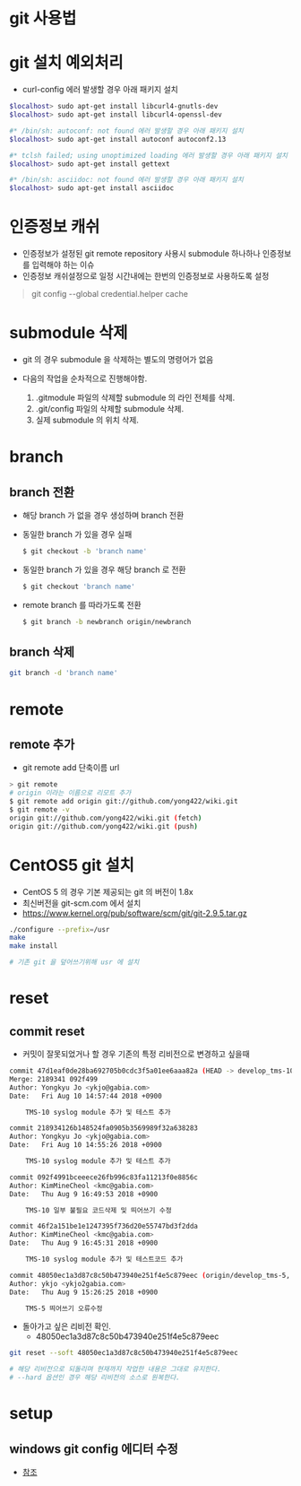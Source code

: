 git 사용법
==========

# git 설치 예외처리

* curl-config 에러 발생할 경우 아래 패키지 설치
```bash
$localhost> sudo apt-get install libcurl4-gnutls-dev
$localhost> sudo apt-get install libcurl4-openssl-dev

#* /bin/sh: autoconf: not found 에러 발생할 경우 아래 패키지 설치
$localhost> sudo apt-get install autoconf autoconf2.13 

#* tclsh failed; using unoptimized loading 에러 발생할 경우 아래 패키지 설치
$localhost> sudo apt-get install gettext

#* /bin/sh: asciidoc: not found 에러 발생할 경우 아래 패키지 설치
$localhost> sudo apt-get install asciidoc
```


# 인증정보 캐쉬

- 인증정보가 설정된 git remote repository 사용시 submodule 하나하나 인증정보를 입력해야 하는 이슈   
- 인증정보 캐쉬설정으로 일정 시간내에는 한번의 인증정보로 사용하도록 설정

> git config --global credential.helper cache   

# submodule 삭제

- git 의 경우 submodule 을 삭제하는 별도의 명령어가 없음   
- 다음의 작업을 순차적으로  진행해야함.

  1. .gitmodule 파일의 삭제할 submodule 의 라인 전체를 삭제.
  2. .git/config 파일의 삭제할 submodule 삭제.
  3. 실제 submodule 의 위치 삭제.

# branch

## branch 전환

- 해당 branch 가 없을 경우 생성하며 branch 전환
- 동일한 branch 가 있을 경우 실패

  ```bash 
  $ git checkout -b 'branch name' 
  ```

- 동일한 branch 가 있을 경우 해당 branch 로 전환

  ```bash 
  $ git checkout 'branch name'   
  ```

- remote branch 를 따라가도록 전환

  ```bash 
  $ git branch -b newbranch origin/newbranch   
  ```

## branch 삭제

```bash 
git branch -d 'branch name'   
```


# remote

## remote 추가

- git remote add 단축이름 url
```sh
> git remote
# origin 이라는 이름으로 리모트 추가
$ git remote add origin git://github.com/yong422/wiki.git
$ git remote -v
origin git://github.com/yong422/wiki.git (fetch)
origin git://github.com/yong422/wiki.git (push)

```


# CentOS5 git 설치

- CentOS 5 의 경우 기본 제공되는 git 의 버전이 1.8x
- 최신버전을 git-scm.com 에서 설치
- https://www.kernel.org/pub/software/scm/git/git-2.9.5.tar.gz

```sh
./configure --prefix=/usr
make
make install

# 기존 git 을 덮어쓰기위해 usr 에 설치
```

# reset

## commit reset

- 커밋이 잘못되었거나 할 경우 기존의 특정 리비전으로 변경하고 싶을때

```sh
commit 47d1eaf0de28ba692705b0cdc3f5a01ee6aaa82a (HEAD -> develop_tms-10, origin/develop_tms-10)
Merge: 2189341 092f499
Author: Yongkyu Jo <ykjo@gabia.com>
Date:   Fri Aug 10 14:57:44 2018 +0900

    TMS-10 syslog module 추가 및 테스트 추가

commit 218934126b148524fa0905b3569989f32a638283
Author: Yongkyu Jo <ykjo@gabia.com>
Date:   Fri Aug 10 14:55:26 2018 +0900

    TMS-10 syslog module 추가 및 테스트 추가

commit 092f4991bceeece26fb996c83fa11213f0e8856c
Author: KimMineCheol <kmc@gabia.com>
Date:   Thu Aug 9 16:49:53 2018 +0900

    TMS-10 일부 불필요 코드삭제 및 띄어쓰기 수정

commit 46f2a151be1e1247395f736d20e55747bd3f2dda
Author: KimMineCheol <kmc@gabia.com>
Date:   Thu Aug 9 16:45:31 2018 +0900

    TMS-10 syslog module 추가 및 테스트코드 추가

commit 48050ec1a3d87c8c50b473940e251f4e5c879eec (origin/develop_tms-5, develop_tms-5)
Author: ykjo <ykjo2gabia.com>
Date:   Thu Aug 9 15:26:25 2018 +0900

    TMS-5 띄어쓰기 오류수정
```

- 돌아가고 싶은 리비전 확인.
  - 48050ec1a3d87c8c50b473940e251f4e5c879eec

```sh
git reset --soft 48050ec1a3d87c8c50b473940e251f4e5c879eec

# 해당 리비전으로 되돌리며 현재까지 작업한 내용은 그대로 유지한다.
# --hard 옵션인 경우 해당 리비전의 소스로 원복한다.
```

# setup

## windows git config 에디터 수정

- [참조](https://stackoverflow.com/questions/10564/how-can-i-set-up-an-editor-to-work-with-git-on-windows)